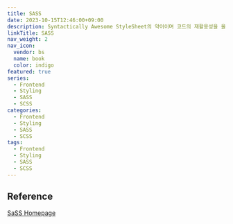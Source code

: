 ```yaml
---
title: SASS
date: 2023-10-15T12:46:00+09:00
description: Syntactically Awesome StyleSheet의 약어이며 코드의 재활용성을 올리고, 가독성을 올리는 등 CSS에서 보이던 단점을 보완하고, 개발의 효율을 올리기 위해 등장한 CSS 전처리기 언어
linkTitle: SASS
nav_weight: 2
nav_icon:
  vendor: bs
  name: book
  color: indigo
featured: true
series:
  - Frontend
  - Styling
  - SASS
  - SCSS
categories:
  - Frontend
  - Styling
  - SASS
  - SCSS
tags:
  - Frontend
  - Styling
  - SASS
  - SCSS
---
```


## Reference

[SaSS Homepage](https://sass-lang.com/)
